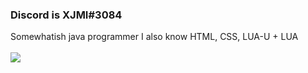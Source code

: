 ### Discord is XJMI#3084
Somewhatish java programmer 
I also know HTML, CSS, LUA-U + LUA
\
<br>
![ ](https://komarev.com/ghpvc/?username=XJMI&style=flat-square&color=red)
</br>
<br>
<!--
**XJMI/XJMI** is a ✨ _special_ ✨ repository because its `README.md` (this file) appears on your GitHub profile.
